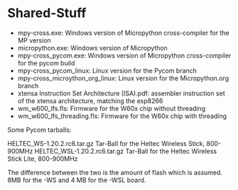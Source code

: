 # Shared-Stuff
- mpy-cross.exe: Windows version of Micropython cross-compiler for the MP version
- micropython.exe: Windows version of Micropython
- mpy-cross_pycom.exe: Windows version of Micropython cross-compiler for the pycom build
- mpy-cross_pycom_linux: Linux version for the Pycom branch
- mpy-cross_microython_org_linux: Linux version for the Micropython.org branch
- xtensa Instruction Set Architecture (ISA).pdf: assembler instruction set of the xtensa architecture, matching the esp8266
- wm_w600_lfs.fls: Firmware for the W60x chip without threading
- wm_w600_lfs_threading.fls: Firmware for the W60x chip with threading

Some Pycom tarballs:

HELTEC_WS-1.20.2.rc6.tar.gz   Tar-Ball for the Heltec Wireless Stick, 800-900MHz
HELTEC_WSL-1.20.2.rc6.tar.gz  Tar-Ball for the Heltec Wireless Stick Lite, 800-900MHz

The difference between the two is the amount of flash which is assumed. 
8MB for the -WS and 4 MB for the -WSL board. 
